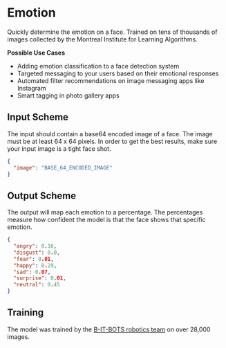 # Emotion
Quickly determine the emotion on a face. Trained on tens of thousands of images
collected by the Montreal Institute for Learning Algorithms.

**Possible Use Cases**
  * Adding emotion classification to a face detection system
  * Targeted messaging to your users based on their emotional responses
  * Automated filter recommendations on image messaging apps like Instagram
  * Smart tagging in photo gallery apps


## Input Scheme
The input should contain a base64 encoded image of a face. The image must be 
at least 64 x 64 pixels. In order to get the best results, make sure your input 
image is a tight face shot.
``` json
{
  "image": "BASE_64_ENCODED_IMAGE"
}
```

## Output Scheme
The output will map each emotion to a percentage. The percentages measure how confident 
the model is that the face shows that specific emotion. 
 
``` json
{
  "angry": 0.16, 
  "disgust": 0.0, 
  "fear": 0.01, 
  "happy": 0.29, 
  "sad": 0.07, 
  "surprise": 0.01, 
  "neutral": 0.45
}
```


## Training
The model was trained by the [B-IT-BOTS robotics team][1] on over 28,000 images. 


[1]: https://mas-group.inf.h-brs.de/?page_id=622
